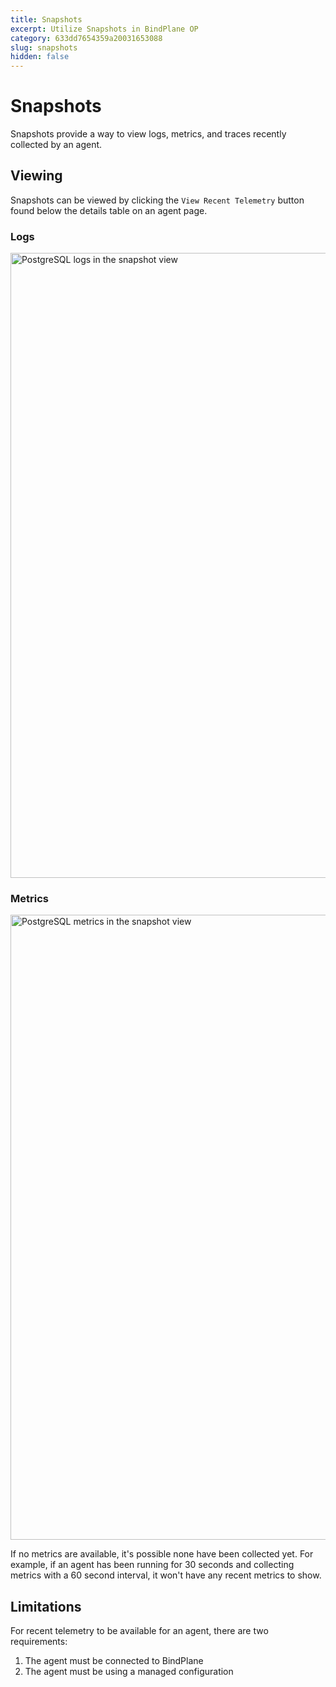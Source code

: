 ```yaml
---
title: Snapshots
excerpt: Utilize Snapshots in BindPlane OP
category: 633dd7654359a20031653088
slug: snapshots
hidden: false
---
```


# Snapshots

Snapshots provide a way to view logs, metrics, and traces recently collected by an agent.

## Viewing

Snapshots can be viewed by clicking the `View Recent Telemetry` button found below the details table on an agent page.

### Logs

<img src="https://storage.googleapis.com/bindplane-op-doc-images/guides/snapshot_logs_example.png" width="1000px" alt="PostgreSQL logs in the snapshot view">

### Metrics

<img src="https://storage.googleapis.com/bindplane-op-doc-images/guides/snapshot_metrics_example.png" width="1000px" alt="PostgreSQL metrics in the snapshot view">

If no metrics are available, it's possible none have been collected yet. For example, if an agent has been running
for 30 seconds and collecting metrics with a 60 second interval, it won't have any recent metrics to show.

## Limitations

For recent telemetry to be available for an agent, there are two requirements:

1. The agent must be connected to BindPlane
2. The agent must be using a managed configuration
